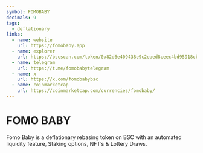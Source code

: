 ```yaml
---
symbol: FOMOBABY
decimals: 9
tags:
  - deflationary
links:
  - name: website
    url: https://fomobaby.app
  - name: explorer
    url: https://bscscan.com/token/0x82d6e409438e9c2eaed8ceec4bd95918cbd17c87
  - name: telegram
    url: https://t.me/fomobabytelegram
  - name: x
    url: https://x.com/fomobabybsc
  - name: coinmarketcap
    url: https://coinmarketcap.com/currencies/fomobaby/
---
```


# FOMO BABY

Fomo Baby is a deflationary rebasing token on BSC with an automated liquidity feature, Staking options, NFT’s & Lottery Draws.
